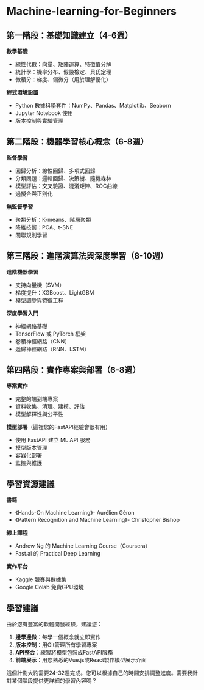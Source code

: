 # Machine-learning-for-Beginners


## 第一階段：基礎知識建立（4-6週）

**數學基礎**

- 線性代數：向量、矩陣運算、特徵值分解
- 統計學：機率分布、假設檢定、貝氏定理
- 微積分：梯度、偏微分（用於理解優化）

**程式環境設置**

- Python 數據科學套件：NumPy、Pandas、Matplotlib、Seaborn
- Jupyter Notebook 使用
- 版本控制與實驗管理

## 第二階段：機器學習核心概念（6-8週）

**監督學習**

- 回歸分析：線性回歸、多項式回歸
- 分類問題：邏輯回歸、決策樹、隨機森林
- 模型評估：交叉驗證、混淆矩陣、ROC曲線
- 過擬合與正則化

**無監督學習**

- 聚類分析：K-means、階層聚類
- 降維技術：PCA、t-SNE
- 關聯規則學習

## 第三階段：進階演算法與深度學習（8-10週）

**進階機器學習**

- 支持向量機（SVM）
- 梯度提升：XGBoost、LightGBM
- 模型調參與特徵工程

**深度學習入門**

- 神經網路基礎
- TensorFlow 或 PyTorch 框架
- 卷積神經網路（CNN）
- 遞歸神經網路（RNN、LSTM）

## 第四階段：實作專案與部署（6-8週）

**專案實作**

- 完整的端到端專案
- 資料收集、清理、建模、評估
- 模型解釋性與公平性

**模型部署**（這裡您的FastAPI經驗會很有用）

- 使用 FastAPI 建立 ML API 服務
- 模型版本管理
- 容器化部署
- 監控與維護

## 學習資源建議

**書籍**

- 《Hands-On Machine Learning》- Aurélien Géron
- 《Pattern Recognition and Machine Learning》- Christopher Bishop

**線上課程**

- Andrew Ng 的 Machine Learning Course（Coursera）
- Fast.ai 的 Practical Deep Learning

**實作平台**

- Kaggle 競賽與數據集
- Google Colab 免費GPU環境

## 學習建議

由於您有豐富的軟體開發經驗，建議您：

1. **邊學邊做**：每學一個概念就立即實作
2. **版本控制**：用Git管理所有學習專案
3. **API整合**：練習將模型包裝成FastAPI服務
4. **前端展示**：用您熟悉的Vue.js或React製作模型展示介面

這個計劃大約需要24-32週完成。您可以根據自己的時間安排調整進度。需要我針對某個階段提供更詳細的學習內容嗎？